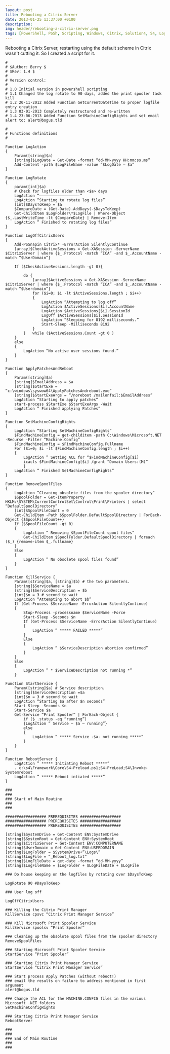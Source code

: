 ```yaml
---
layout: post
title: Rebooting a Citrix Server
date: 2013-01-25 13:37:00 +0100
description:  
img: header/rebooting-a-citrix-server.png
tags: [PowerShell, PoSh, Scripting, Windows, Citrix, Solution4, S4, Login Consultants]
---
```

Rebooting a Citrix Server, restarting using the default scheme in Citrix wasn't cutting it. So I created a script for it.

	#
	# $Author: Berry $
	# $Rev: 1.4 $
	#
	# Version control:
	#
	# 1.0 Initial version in powershell scripting
	# 1.1 Changed the log rotate to 90 days, added the print spooler task kill
	# 1.2 20-11-2012 Added Function GetCurrentDateTime to proper logfile entry creation
	# 1.3 03-01-2013 Completely restructured and re-written
	# 1.4 23-06-2013 Added Function SetMachineConfigRights and set email alert to: alert@bogus.tld

	#
	# Functions definitions
	#

	Function LogAction
	{
		Param([string]$a)
		[string]$LogDate = Get-Date -format “dd-MM-yyyy HH:mm:ss.ms”
		Add-Content -path $LogFileName -value “$LogDate – $a”
	}

	Function LogRotate
	{
		param([int]$a)
		# Check for logfiles older than <$a> days
		LogAction “—————————————————-”
		LogAction “Starting to rotate log files”
		[int]$DaysToKeep = $a
		$CompareDate = (Get-Date).AddDays(-$DaysToKeep)
		Get-ChildItem $LogFolder\*$LogFile | Where-Object {$_.LastWriteTime -lt $CompareDate} | Remove-Item
		LogAction ” Finished to rotating log files”
	}

	Function LogOffCitrixUsers
	{
		Add-PSSnapin Citrix* -ErrorAction SilentlyContinue
		[array]$CheckActiveSessions = Get-XASession -ServerName $CitrixServer | where {$_.Protocol -match “ICA” -and $_.AccountName -match “$UserDomain”}

		If ($CheckActiveSessions.length -gt 0){

			do {
				[array]$ActiveSessions = Get-XASession -ServerName $CitrixServer | where {$_.Protocol -match “ICA” -and $_.AccountName -match “$Userdomain”}
				for ($i=0; $i -lt $ActiveSessions.length ; $i++)
				{
					LogAction “Attempting to log off”
					LogAction $ActiveSessions[$i].AccountName
					LogAction $ActiveSessions[$i].SessionId
					LogOff $ActiveSessions[$i].SessionId
					LogAction “Sleeping for 8192 milliseconds.”
					Start-Sleep -Milliseconds 8192
				}
			}	while ($ActiveSessions.Count -gt 0 )
		}
		else
		{
			LogAction “No active user sessions found.”
		}
	}

	Function ApplyPatchesAndReboot
	{
		Param([string]$a)
		[string]$EmailAddress = $a
		[string]$StartExe = “c:\windows\syswow64\ApplyPatchesAndreboot.exe”
		[string]$StartExeArgs = “/noreboot /mailonfail:$EmailAddress”
		LogAction “Starting to apply patches”
		start-process $StartExe $StartExeArgs -Wait
		LogAction ” Finished applying Patches”
	}

	Function SetMachineConfigRights
	{
		LogAction “Starting SetMachineConfigRights”
		$FindMachineConfig = get-childitem -path C:\Windows\Microsoft.NET -Recurse -Filter “Machine.Config”
		$FindMachineConfig = $FindMachineConfig.Fullname
		For ($i=0; $i -lt $FindMachineConfig.length ; $i++)
		{
			LogAction ” Setting ACL for “$FindMachineConfig[$i]
			icacls $FindMachineConfig[$i] /grant “Domain Users:(M)”
			}
		LogAction ” Finished SetMachineConfigRights”
	}

	Function RemoveSpoolFiles
	{
		LogAction “Cleaning obsolete files from the spooler directory”
		$SpoolFolder = Get-ItemProperty HKLM:\SYSTEM\CurrentControlSet\Control\Print\Printers | select “DefaultSpoolDirectory”
		[int]$SpoolFileCount = 0
		Get-ChildItem -Path $SpoolFolder.DefaultSpoolDirectory | ForEach-Object {$SpoolFileCount++}
		If ($SpoolFileCount -gt 0)
		{
			LogAction ” Removing $SpoolFileCount spool files”
			Get-ChildItem $SpoolFolder.DefaultSpoolDirectory | foreach ($_) {remove-item $_.fullname}
		}
		Else
		{
			LogAction ” No obsolete spool files found”
		}
	}

	Function KillService {
		Param([string]$a, [string]$b) # the two parameters.
		[string]$ServiceName = $a
		[string]$ServiceDescription = $b
		[int]$n = 3 # second to wait
		LogAction “Attempting to abort $b”
		If (Get-Process $ServiceName -ErrorAction SilentlyContinue)
		{
			Stop-Process -processname $ServiceName -Force
			Start-Sleep -Seconds $n
			If (Get-Process $ServiceName -ErrorAction SilentlyContinue)
			{
				LogAction ” ***** FAILED *****”
			}
			Else
			{
				LogAction ” $ServiceDescription abortion confirmed”
			}
		}
		Else
		{
			LogAction ” * $ServiceDescription not running *”
		}

	Function StartService {
		Param([string]$a) # Service description.
		[string]$ServiceDescription =$a
		[int]$n = 3 # second to wait
		LogAction “Starting $a after $n seconds”
		Start-Sleep -Seconds $n
		Start-Service $a
		Get-Service “Print Spooler” | ForEach-Object { 
			if ($_.status -eq “running”)
			{LogAction ” Service – $a – running”}
			else
			{
				LogAction ” ***** Service -$a- not running *****”
			}
		}
	}

	Function RebootServer {
		LogAction ” ***** Initiating Reboot *****”
		. c:\s4\Framework\Core\S4-Preload.ps1;S4-PreLoad;S4\Invoke-Systemreboot
		LogAction ” ***** Reboot intiated *****”
	}

	###
	###
	### Start of Main Routine
	###
	###

	################## PREREQUISITES ##################
	################## PREREQUISITES ##################
	################## PREREQUISITES ##################

	[string]$SystemDrive = Get-Content ENV:SystemDrive
	[string]$SystemRoot = Get-Content ENV:SystemRoot
	[string]$CitrixServer = Get-Content ENV:COMPUTERNAME
	[string]$UserDomain = Get-Content ENV:USERDOMAIN
	[string]$LogFolder = $SystemDrive+”\Logs\”
	[string]$LogFile = “_Reboot_log.txt”
	[string]$LogFileDate = get-date -format “dd-MM-yyyy”
	[string]$LogFileName = $LogFolder + $LogFileDate + $LogFile

	### Do house keeping on the logfiles by rotating over $DaysToKeep

	LogRotate 90 #DaysToKeep

	### User log off

	LogOffCitrixUsers

	### Killing the Citrix Print Manager
	KillService cpsvc “Citrix Print Manager Service”

	### Kill Microsoft Print Spooler Service
	KillService spoolsv “Print Spooler”

	### Cleaning up the obsolote spool files from the spooler directory
	RemoveSpoolFiles

	### Starting Microsoft Print Spooler Service
	StartService “Print Spooler”

	### Starting Citrix Print Manager Service
	StartService “Citrix Print Manager Service”

	### Start process Apply Patches (without reboot!)
	### email the results on failure to address mentioned in first argument
	alert@bogus.tld

	### Change the ACL for the MACHINE.CONFIG files in the various Microsoft .NET folders
	SetMachineConfigRights

	### Starting Citrix Print Manager Service
	RebootServer

	###
	###
	### End of Main Routine
	###
	###

